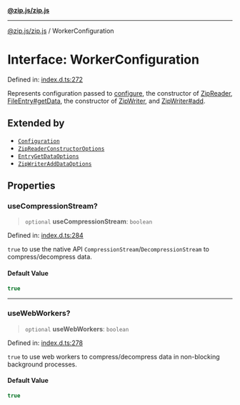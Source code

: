 [**@zip.js/zip.js**](../README.md)

***

[@zip.js/zip.js](../globals.md) / WorkerConfiguration

# Interface: WorkerConfiguration

Defined in: [index.d.ts:272](https://github.com/gildas-lormeau/zip.js/blob/02ec02f1298ff2b603f1b86ee545b4d21af7b520/index.d.ts#L272)

Represents configuration passed to [configure](../functions/configure.md), the constructor of [ZipReader](../classes/ZipReader.md), [FileEntry#getData](FileEntry.md#getdata), the constructor of [ZipWriter](../classes/ZipWriter.md), and [ZipWriter#add](../classes/ZipWriter.md#add).

## Extended by

- [`Configuration`](Configuration.md)
- [`ZipReaderConstructorOptions`](ZipReaderConstructorOptions.md)
- [`EntryGetDataOptions`](EntryGetDataOptions.md)
- [`ZipWriterAddDataOptions`](ZipWriterAddDataOptions.md)

## Properties

### useCompressionStream?

> `optional` **useCompressionStream**: `boolean`

Defined in: [index.d.ts:284](https://github.com/gildas-lormeau/zip.js/blob/02ec02f1298ff2b603f1b86ee545b4d21af7b520/index.d.ts#L284)

`true` to use the native API `CompressionStream`/`DecompressionStream` to compress/decompress data.

#### Default Value

```ts
true
```

***

### useWebWorkers?

> `optional` **useWebWorkers**: `boolean`

Defined in: [index.d.ts:278](https://github.com/gildas-lormeau/zip.js/blob/02ec02f1298ff2b603f1b86ee545b4d21af7b520/index.d.ts#L278)

`true` to use web workers to compress/decompress data in non-blocking background processes.

#### Default Value

```ts
true
```
